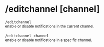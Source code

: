 # /editchannel [channel]

`/editchannel`  
<small>enable or disable notifications in the current channel.</small>
<br><br>
`/editchannel channel`  
<small>enable or disable notifications in a specific channel.</small>